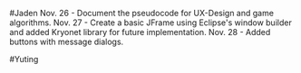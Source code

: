 #Jaden
Nov. 26 - Document the pseudocode for UX-Design and game algorithms.
Nov. 27 - Create a basic JFrame using Eclipse's window builder and added Kryonet library for future implementation.
Nov. 28 - Added buttons with message dialogs.






#Yuting
